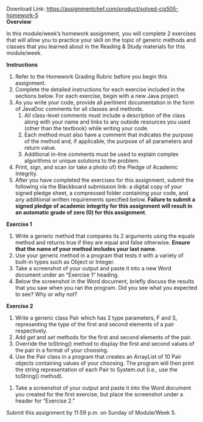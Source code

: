 Download Link: https://assignmentchef.com/product/solved-cis505-homework-5
<br>
<strong>Overview</strong>

In this module/week’s homework assignment, you will complete 2 exercises that will allow you to practice your skill on the topic of generic methods and classes that you learned about in the Reading &amp; Study materials for this module/week.

<strong> </strong>

<strong>Instructions</strong>

<ol>

 <li>Refer to the Homework Grading Rubric before you begin this assignment.</li>

 <li>Complete the detailed instructions for each exercise included in the sections below. For each exercise, begin with a new Java project.</li>

 <li>As you write your code, provide all pertinent documentation in the form of JavaDoc comments for all classes and methods.

  <ol>

   <li>All class-level comments must include a description of the class along with your name and links to any outside resources you used (other than the textbook) while writing your code.</li>

   <li>Each method must also have a comment that indicates the purpose of the method and, if applicable, the purpose of all parameters and return value.</li>

   <li>Additional in-line comments must be used to explain complex algorithms or unique solutions to the problem.</li>

  </ol></li>

 <li>Print, sign, and scan (or take a photo of) the Pledge of Academic Integrity.</li>

 <li>After you have completed the exercises for this assignment, submit the following via the Blackboard submission link: a digital copy of your signed pledge sheet, a compressed folder containing your code, and any additional written requirements specified below. <strong>Failure to submit a signed pledge of academic integrity for this assignment will result in an automatic grade of zero (0) for this assignment</strong>.</li>

</ol>




<strong>Exercise 1</strong>

<ol>

 <li>Write a generic method that compares its 2 arguments using the equals method and returns true if they are equal and false otherwise. <strong>Ensure that the name of your method includes your last name</strong>.</li>

 <li>Use your generic method in a program that tests it with a variety of built-in types such as Object or Integer.</li>

 <li>Take a screenshot of your output and paste it into a new Word document under an “Exercise 1” heading.</li>

 <li>Below the screenshot in the Word document, briefly discuss the results that you saw when you ran the program. Did you see what you expected to see? Why or why not?</li>

</ol>




<strong> </strong>

<strong> </strong>

<strong>Exercise 2</strong>

<ol>

 <li>Write a generic class Pair which has 2 type parameters, F and S, representing the type of the first and second elements of a pair respectively.</li>

 <li>Add <em>get</em> and <em>set</em> methods for the first and second elements of the pair.</li>

 <li>Override the toString() method to display the first and second values of the pair in a format of your choosing.</li>

 <li>Use the Pair class in a program that creates an ArrayList of 10 Pair objects containing values of your choosing. The program will then print the string representation of each Pair to System.out (i.e., use the toString() method).</li>

</ol>

<ol>

 <li>Take a screenshot of your output and paste it into the Word document you created for the first exercise, but place the screenshot under a header for “Exercise 2.”</li>

</ol>




Submit this assignment by 11:59 p.m. on Sunday of Module/Week 5.